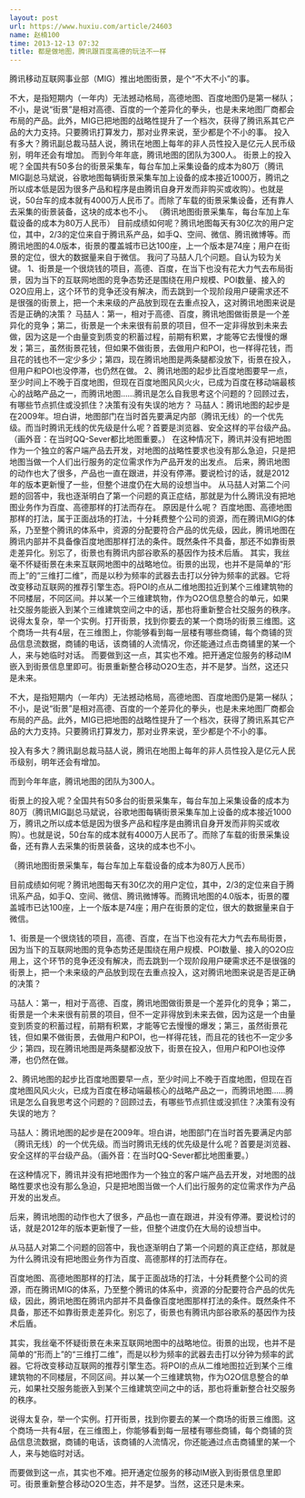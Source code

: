 ```yaml
---
layout: post
url: https://www.huxiu.com/article/24603
name: 赵楠100
time: 2013-12-13 07:32
title: 都是做地图，腾讯跟百度高德的玩法不一样
---
```

腾讯移动互联网事业部（MIG）推出地图街景，是个“不大不小”的事。

不大，是指短期内（一年内）无法撼动格局，高德地图、百度地图仍是第一梯队；不小，是说“街景”是相对高德、百度的一个差异化的拳头，也是未来地图厂商都会布局的产品。此外，MIG已把地图的战略性提升了一个档次，获得了腾讯系其它产品的大力支持。只要腾讯打算发力，那对业界来说，至少都是个不小的事。 投入有多大？腾讯副总裁马喆人说，腾讯在地图上每年的非人员性投入是亿元人民币级别，明年还会有增加。 而到今年年底，腾讯地图的团队为300人。 街景上的投入呢？全国共有50多台的街景采集车，每台车加上采集设备的成本为80万（腾讯MIG副总马斌说，谷歌地图每辆街景采集车加上设备的成本接近1000万，腾讯之所以成本低是因为很多产品和程序是由腾讯自身开发而非购买或收购）。也就是说，50台车的成本就有4000万人民币了。而除了车载的街景采集设备，还有靠人去采集的街景装备，这块的成本也不小。 （腾讯地图街景采集车，每台车加上车载设备的成本为80万人民币） 目前成绩如何呢？腾讯地图每天有30亿次的用户定位，其中，2/3的定位来自于腾讯系产品，如手Q、空间、微信、腾讯微博等。而腾讯地图的4.0版本，街景的覆盖城市已达100座，上一个版本是74座；用户在街景的定位，很大的数据量来自于微信。 我问了马喆人几个问题。自认为较为关键。 1、街景是一个很烧钱的项目，高德、百度，在当下也没有花大力气去布局街景，因为当下的互联网地图的竞争态势还是围绕在用户规模、POI数量、接入的O2O应用上，这个环节的竞争还没有解决，而去跳到一个现阶段用户硬需求还不是很强的街景上，把一个未来级的产品放到现在去重点投入，这对腾讯地图来说是否是正确的决策？ 马喆人：第一，相对于高德、百度，腾讯地图做街景是一个差异化的竞争；第二，街景是一个未来很有前景的项目，但不一定非得放到未来去做，因为这是一个由量变到质变的积蓄过程，前期有积累，才能等它去慢慢的爆发；第三，虽然街景花钱，但如果不做街景，去做用户和POI，也一样得花钱，而且花的钱也不一定少多少；第四，现在腾讯地图是两条腿都没放下，街景在投入，但用户和POI也没停滞，也仍然在做。 2、腾讯地图的起步比百度地图要早一点，至少时间上不晚于百度地图，但现在百度地图风风火火，已成为百度在移动端最核心的战略产品之一，而腾讯地图……腾讯是怎么自我思考这个问题的？回顾过去，有哪些节点抓住或没抓住？决策有没有失误的地方？ 马喆人：腾讯地图的起步是在2009年。坦白讲，地图部门在当时首先要满足内部（腾讯无线）的一个优先级。而当时腾讯无线的优先级是什么呢？首要是浏览器、安全这样的平台级产品。（画外音：在当时QQ-Sever都比地图重要。） 在这种情况下，腾讯并没有把地图作为一个独立的客户端产品去开发，对地图的战略性要求也没有那么急迫，只是把地图当做一个人们出行服务的定位需求作为产品开发的出发点。 后来，腾讯地图的动作也大了很多，产品也一直在跟进，并没有停滞。要说检讨的话，就是2012年的版本更新慢了一些，但整个进度仍在大局的设想当中。 从马喆人对第二个问题的回答中，我也逐渐明白了第一个问题的真正症结，那就是为什么腾讯没有把地图业务作为百度、高德那样的打法而存在。 原因是什么呢？ 百度地图、高德地图那样的打法，属于正面战场的打法，十分耗费整个公司的资源，而在腾讯MIG的体系，乃至整个腾讯的体系中，资源的分配要符合产品的优先级，因此，腾讯地图在腾讯内部并不具备像百度地图那样打法的条件。既然条件不具备，那还不如靠街景走差异化。别忘了，街景也有腾讯内部谷歌系的基因作为技术后盾。 其实，我丝毫不怀疑街景在未来互联网地图中的战略地位。街景的出现，也并不是简单的“形而上”的“三维打二维”，而是以秒为频率的武器去击打以分钟为频率的武器。它将改变移动互联网的推荐引擎生态。将POI的点从二维地图拉近到某个三维建筑物的不同楼层，不同区间。并以某一个三维建筑物，作为O2O信息整合的单元，如果社交服务能嵌入到某个三维建筑空间之中的话，那也将重新整合社交服务的秩序。 说得太复杂，举一个实例。打开街景，找到你要去的某一个商场的街景三维图。这个商场一共有4层，在三维图上，你能够看到每一层楼有哪些商铺，每个商铺的货品信息流数据，商铺的电话，该商铺的人流情况，你还能通过点击商铺里的某一个人，来与她临时对话。 而要做到这一点，其实也不难。把开通定位服务的移动IM嵌入到街景信息里即可。街景重新整合移动O2O生态，并不是梦。当然，这还只是未来。

不大，是指短期内（一年内）无法撼动格局，高德地图、百度地图仍是第一梯队；不小，是说“街景”是相对高德、百度的一个差异化的拳头，也是未来地图厂商都会布局的产品。此外，MIG已把地图的战略性提升了一个档次，获得了腾讯系其它产品的大力支持。只要腾讯打算发力，那对业界来说，至少都是个不小的事。

投入有多大？腾讯副总裁马喆人说，腾讯在地图上每年的非人员性投入是亿元人民币级别，明年还会有增加。

而到今年年底，腾讯地图的团队为300人。

街景上的投入呢？全国共有50多台的街景采集车，每台车加上采集设备的成本为80万（腾讯MIG副总马斌说，谷歌地图每辆街景采集车加上设备的成本接近1000万，腾讯之所以成本低是因为很多产品和程序是由腾讯自身开发而非购买或收购）。也就是说，50台车的成本就有4000万人民币了。而除了车载的街景采集设备，还有靠人去采集的街景装备，这块的成本也不小。

（腾讯地图街景采集车，每台车加上车载设备的成本为80万人民币）

目前成绩如何呢？腾讯地图每天有30亿次的用户定位，其中，2/3的定位来自于腾讯系产品，如手Q、空间、微信、腾讯微博等。而腾讯地图的4.0版本，街景的覆盖城市已达100座，上一个版本是74座；用户在街景的定位，很大的数据量来自于微信。

1、街景是一个很烧钱的项目，高德、百度，在当下也没有花大力气去布局街景，因为当下的互联网地图的竞争态势还是围绕在用户规模、POI数量、接入的O2O应用上，这个环节的竞争还没有解决，而去跳到一个现阶段用户硬需求还不是很强的街景上，把一个未来级的产品放到现在去重点投入，这对腾讯地图来说是否是正确的决策？

马喆人：第一，相对于高德、百度，腾讯地图做街景是一个差异化的竞争；第二，街景是一个未来很有前景的项目，但不一定非得放到未来去做，因为这是一个由量变到质变的积蓄过程，前期有积累，才能等它去慢慢的爆发；第三，虽然街景花钱，但如果不做街景，去做用户和POI，也一样得花钱，而且花的钱也不一定少多少；第四，现在腾讯地图是两条腿都没放下，街景在投入，但用户和POI也没停滞，也仍然在做。

2、腾讯地图的起步比百度地图要早一点，至少时间上不晚于百度地图，但现在百度地图风风火火，已成为百度在移动端最核心的战略产品之一，而腾讯地图……腾讯是怎么自我思考这个问题的？回顾过去，有哪些节点抓住或没抓住？决策有没有失误的地方？

马喆人：腾讯地图的起步是在2009年。坦白讲，地图部门在当时首先要满足内部（腾讯无线）的一个优先级。而当时腾讯无线的优先级是什么呢？首要是浏览器、安全这样的平台级产品。（画外音：在当时QQ-Sever都比地图重要。）

在这种情况下，腾讯并没有把地图作为一个独立的客户端产品去开发，对地图的战略性要求也没有那么急迫，只是把地图当做一个人们出行服务的定位需求作为产品开发的出发点。

后来，腾讯地图的动作也大了很多，产品也一直在跟进，并没有停滞。要说检讨的话，就是2012年的版本更新慢了一些，但整个进度仍在大局的设想当中。

从马喆人对第二个问题的回答中，我也逐渐明白了第一个问题的真正症结，那就是为什么腾讯没有把地图业务作为百度、高德那样的打法而存在。

百度地图、高德地图那样的打法，属于正面战场的打法，十分耗费整个公司的资源，而在腾讯MIG的体系，乃至整个腾讯的体系中，资源的分配要符合产品的优先级，因此，腾讯地图在腾讯内部并不具备像百度地图那样打法的条件。既然条件不具备，那还不如靠街景走差异化。别忘了，街景也有腾讯内部谷歌系的基因作为技术后盾。

其实，我丝毫不怀疑街景在未来互联网地图中的战略地位。街景的出现，也并不是简单的“形而上”的“三维打二维”，而是以秒为频率的武器去击打以分钟为频率的武器。它将改变移动互联网的推荐引擎生态。将POI的点从二维地图拉近到某个三维建筑物的不同楼层，不同区间。并以某一个三维建筑物，作为O2O信息整合的单元，如果社交服务能嵌入到某个三维建筑空间之中的话，那也将重新整合社交服务的秩序。

说得太复杂，举一个实例。打开街景，找到你要去的某一个商场的街景三维图。这个商场一共有4层，在三维图上，你能够看到每一层楼有哪些商铺，每个商铺的货品信息流数据，商铺的电话，该商铺的人流情况，你还能通过点击商铺里的某一个人，来与她临时对话。

而要做到这一点，其实也不难。把开通定位服务的移动IM嵌入到街景信息里即可。街景重新整合移动O2O生态，并不是梦。当然，这还只是未来。

